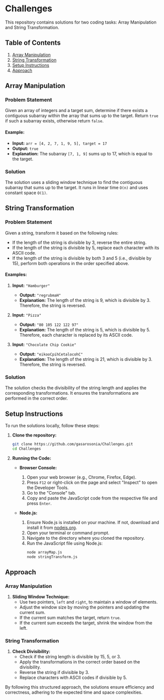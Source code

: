 # Challenges

This repository contains solutions for two coding tasks: Array Manipulation and String Transformation.

## Table of Contents
1. [Array Manipulation](#array-manipulation)
2. [String Transformation](#string-transformation)
3. [Setup Instructions](#setup-instructions)
4. [Approach](#approach)

## Array Manipulation

### Problem Statement
Given an array of integers and a target sum, determine if there exists a contiguous subarray within the array that sums up to the target.
Return `true` if such a subarray exists, otherwise return `false`.

#### Example:
- **Input:** `arr = [4, 2, 7, 1, 9, 5], target = 17`
- **Output:** `true`
- **Explanation:** The subarray `[7, 1, 9]` sums up to 17, which is equal to the target.

### Solution
The solution uses a sliding window technique to find the contiguous subarray that sums up to the target. It runs in linear time `O(n)` and uses constant space `O(1)`.

## String Transformation

### Problem Statement
Given a string, transform it based on the following rules:
- If the length of the string is divisible by 3, reverse the entire string.
- If the length of the string is divisible by 5, replace each character with its ASCII code.
- If the length of the string is divisible by both 3 and 5 (i.e., divisible by 15), perform both operations in the order specified above.

#### Examples:
1. **Input:** `"Hamburger"`
   - **Output:** `"regrubmaH"`
   - **Explanation:** The length of the string is 9, which is divisible by 3. Therefore, the string is reversed.

2. **Input:** `"Pizza"`
   - **Output:** `"80 105 122 122 97"`
   - **Explanation:** The length of the string is 5, which is divisible by 5. Therefore, each character is replaced by its ASCII code.

3. **Input:** `"Chocolate Chip Cookie"`
   - **Output:** `"eikooCpihCetalocohC"`
   - **Explanation:** The length of the string is 21, which is divisible by 3. Therefore, the string is reversed.

### Solution
The solution checks the divisibility of the string length and applies the corresponding transformations. It ensures the transformations are performed in the correct order.

## Setup Instructions

To run the solutions locally, follow these steps:

1. **Clone the repository:**
   ```bash
   git clone https://github.com/gasarosonia/Challenges.git
   cd Challenges
   ```

2. **Running the Code:**
   - **Browser Console:**
     1. Open your web browser (e.g., Chrome, Firefox, Edge).
     2. Press `F12` or right-click on the page and select "Inspect" to open the Developer Tools.
     3. Go to the "Console" tab.
     4. Copy and paste the JavaScript code from the respective file and press `Enter`.

   - **Node.js:**
     1. Ensure Node.js is installed on your machine. If not, download and install it from [nodejs.org](https://nodejs.org/).
     2. Open your terminal or command prompt.
     3. Navigate to the directory where you cloned the repository.
     4. Run the JavaScript file using Node.js:
        ```bash
        node arrayMap.js
        node stringTransform.js
        ```

## Approach

### Array Manipulation
1. **Sliding Window Technique:**
   - Use two pointers, `left` and `right`, to maintain a window of elements.
   - Adjust the window size by moving the pointers and updating the current sum.
   - If the current sum matches the target, return `true`.
   - If the current sum exceeds the target, shrink the window from the left.

### String Transformation
1. **Check Divisibility:**
   - Check if the string length is divisible by 15, 5, or 3.
   - Apply the transformations in the correct order based on the divisibility.
   - Reverse the string if divisible by 3.
   - Replace characters with ASCII codes if divisible by 5.

By following this structured approach, the solutions ensure efficiency and correctness, adhering to the expected time and space complexities.
